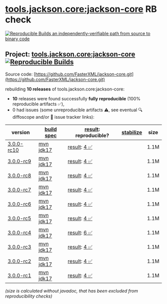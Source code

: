 [tools.jackson.core:jackson-core](https://central.sonatype.com/artifact/tools.jackson.core/jackson-core/versions) RB check
=======

[![Reproducible Builds](https://reproducible-builds.org/images/logos/rb.svg) an independently-verifiable path from source to binary code](https://reproducible-builds.org/)

## Project: [tools.jackson.core:jackson-core](https://central.sonatype.com/artifact/tools.jackson.core/jackson-core/versions) [![Reproducible Builds](https://img.shields.io/endpoint?url=https://raw.githubusercontent.com/jvm-repo-rebuild/reproducible-central/master/content/tools/jackson/core/jackson-core/badge.json)](https://github.com/jvm-repo-rebuild/reproducible-central/blob/master/content/tools/jackson/core/jackson-core/README.md)

Source code: [https://github.com/FasterXML/jackson-core.git](https://github.com/FasterXML/jackson-core.git)

rebuilding **10 releases** of tools.jackson.core:jackson-core:
- **10** releases were found successfully **fully reproducible** (100% reproducible artifacts :white_check_mark:),
- 0 had issues (some unreproducible artifacts :warning:, see eventual :mag: diffoscope and/or :memo: issue tracker links):

| version | [build spec](/BUILDSPEC.md) | [result](https://reproducible-builds.org/docs/jvm/): reproducible? | [stabilize](https://github.com/google/oss-rebuild/blob/main/cmd/stabilize/README.md) | size |
| -- | --------- | ------ | ------ | -- |
| [3.0.0-rc10](https://central.sonatype.com/artifact/tools.jackson.core/jackson-core/3.0.0-rc10/pom) | [mvn jdk17](jackson-core-3.0.0-rc10.buildspec) | [result](jackson-core-3.0.0-rc10.buildinfo): [4 :white_check_mark: ](jackson-core-3.0.0-rc10.buildcompare) | | 1.1M |
| [3.0.0-rc9](https://central.sonatype.com/artifact/tools.jackson.core/jackson-core/3.0.0-rc9/pom) | [mvn jdk17](jackson-core-3.0.0-rc9.buildspec) | [result](jackson-core-3.0.0-rc9.buildinfo): [4 :white_check_mark: ](jackson-core-3.0.0-rc9.buildcompare) | | 1.1M |
| [3.0.0-rc8](https://central.sonatype.com/artifact/tools.jackson.core/jackson-core/3.0.0-rc8/pom) | [mvn jdk17](jackson-core-3.0.0-rc8.buildspec) | [result](jackson-core-3.0.0-rc8.buildinfo): [4 :white_check_mark: ](jackson-core-3.0.0-rc8.buildcompare) | | 1.1M |
| [3.0.0-rc7](https://central.sonatype.com/artifact/tools.jackson.core/jackson-core/3.0.0-rc7/pom) | [mvn jdk17](jackson-core-3.0.0-rc7.buildspec) | [result](jackson-core-3.0.0-rc7.buildinfo): [4 :white_check_mark: ](jackson-core-3.0.0-rc7.buildcompare) | | 1.1M |
| [3.0.0-rc6](https://central.sonatype.com/artifact/tools.jackson.core/jackson-core/3.0.0-rc6/pom) | [mvn jdk17](jackson-core-3.0.0-rc6.buildspec) | [result](jackson-core-3.0.0-rc6.buildinfo): [4 :white_check_mark: ](jackson-core-3.0.0-rc6.buildcompare) | | 1.1M |
| [3.0.0-rc5](https://central.sonatype.com/artifact/tools.jackson.core/jackson-core/3.0.0-rc5/pom) | [mvn jdk17](jackson-core-3.0.0-rc5.buildspec) | [result](jackson-core-3.0.0-rc5.buildinfo): [4 :white_check_mark: ](jackson-core-3.0.0-rc5.buildcompare) | | 1.1M |
| [3.0.0-rc4](https://central.sonatype.com/artifact/tools.jackson.core/jackson-core/3.0.0-rc4/pom) | [mvn jdk17](jackson-core-3.0.0-rc4.buildspec) | [result](jackson-core-3.0.0-rc4.buildinfo): [6 :white_check_mark: ](jackson-core-3.0.0-rc4.buildcompare) | | 1.1M |
| [3.0.0-rc3](https://central.sonatype.com/artifact/tools.jackson.core/jackson-core/3.0.0-rc3/pom) | [mvn jdk17](jackson-core-3.0.0-rc3.buildspec) | [result](jackson-core-3.0.0-rc3.buildinfo): [4 :white_check_mark: ](jackson-core-3.0.0-rc3.buildcompare) | | 1.1M |
| [3.0.0-rc2](https://central.sonatype.com/artifact/tools.jackson.core/jackson-core/3.0.0-rc2/pom) | [mvn jdk17](jackson-core-3.0.0-rc2.buildspec) | [result](jackson-core-3.0.0-rc2.buildinfo): [4 :white_check_mark: ](jackson-core-3.0.0-rc2.buildcompare) | | 1.1M |
| [3.0.0-rc1](https://central.sonatype.com/artifact/tools.jackson.core/jackson-core/3.0.0-rc1/pom) | [mvn jdk17](jackson-core-3.0.0-rc1.buildspec) | [result](jackson-core-3.0.0-rc1.buildinfo): [4 :white_check_mark: ](jackson-core-3.0.0-rc1.buildcompare) | | 1.1M |

<i>(size is calculated without javadoc, that has been excluded from reproducibility checks)</i>
